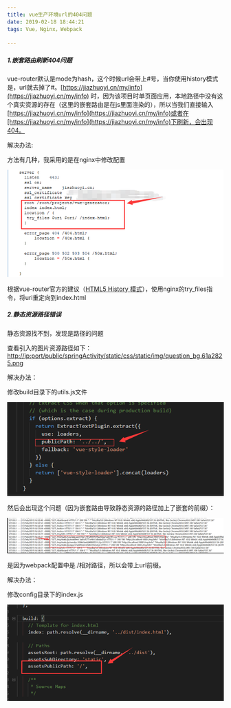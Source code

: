 ```yaml
---
title: vue生产环境url的404问题
date: 2019-02-18 18:44:21
tags: Vue，Nginx，Webpack

---
```


##### 1.嵌套路由刷新404问题

vue-router默认是mode为hash，这个时候url会带上#号，当你使用history模式是，url就去掉了#。[https://jiazhuoyi.cn/my/info](https://jiazhuoyi.cn/my/info) 时，因为该项目时单页面应用，本地路径中没有这个真实资源的存在（这里的嵌套路由是在js里面渲染的），所以当我们直接输入[https://jiazhuoyi.cn/my/info](https://jiazhuoyi.cn/my/info)或者在[https://jiazhuoyi.cn/my/info](https://jiazhuoyi.cn/my/info)下刷新，会出现404。

解决办法:



方法有几种，我采用的是在nginx中修改配置

![nginx配置](./vue-url/nginx.png)

根据vue-router官方的建议（[HTML5 History 模式](https://router.vuejs.org/zh/guide/essentials/history-mode.html)），使用nginx的try_files指令，将uri重定向到index.html

##### 2.静态资源路径错误

静态资源找不到，发现是路径的问题

查看引入的图片资源路径如下：[http://ip:port/public/springActivity/static/css/static/img/question_bg.61a2825.png](http://ip:port/public/springActivity/static/css/static/img/question_bg.61a2825.png)

解决办法：

修改build目录下的utils.js文件

![build/utils.js](./vue-url/config1.png)



然后会出现这个问题（因为嵌套路由导致静态资源的路径加上了嵌套的前缀）：

![](./vue-url/%E9%94%99%E8%AF%AF.png)

是因为webpack配置中是./相对路径，所以会带上url前缀。

解决办法：

修改config目录下的index.js

![config/index.js](./vue-url/config2.png)